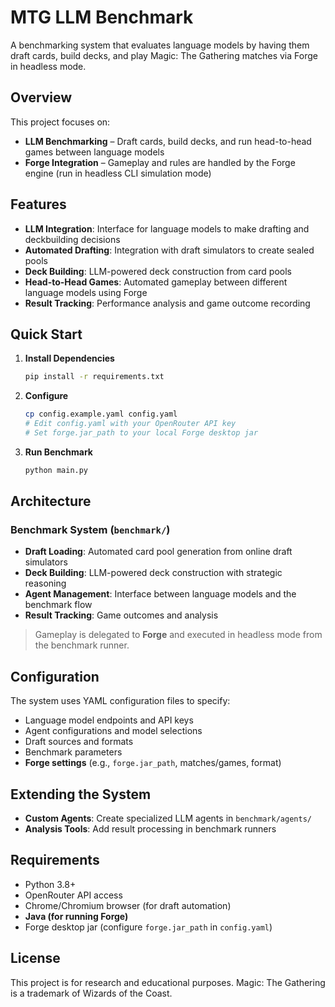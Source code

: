 # MTG LLM Benchmark

A benchmarking system that evaluates language models by having them draft cards, build decks, and play Magic: The Gathering matches via Forge in headless mode.

## Overview

This project focuses on:
- **LLM Benchmarking** – Draft cards, build decks, and run head-to-head games between language models
- **Forge Integration** – Gameplay and rules are handled by the Forge engine (run in headless CLI simulation mode)

## Features

- **LLM Integration**: Interface for language models to make drafting and deckbuilding decisions
- **Automated Drafting**: Integration with draft simulators to create sealed pools
- **Deck Building**: LLM-powered deck construction from card pools
- **Head-to-Head Games**: Automated gameplay between different language models using Forge
- **Result Tracking**: Performance analysis and game outcome recording

## Quick Start

1. **Install Dependencies**
   ```bash
   pip install -r requirements.txt
   ```

2. **Configure**

   ```bash
   cp config.example.yaml config.yaml
   # Edit config.yaml with your OpenRouter API key
   # Set forge.jar_path to your local Forge desktop jar
   ```

3. **Run Benchmark**

   ```bash
   python main.py
   ```

## Architecture

### Benchmark System (`benchmark/`)

* **Draft Loading**: Automated card pool generation from online draft simulators
* **Deck Building**: LLM-powered deck construction with strategic reasoning
* **Agent Management**: Interface between language models and the benchmark flow
* **Result Tracking**: Game outcomes and analysis

> Gameplay is delegated to **Forge** and executed in headless mode from the benchmark runner.

## Configuration

The system uses YAML configuration files to specify:

* Language model endpoints and API keys
* Agent configurations and model selections
* Draft sources and formats
* Benchmark parameters
* **Forge settings** (e.g., `forge.jar_path`, matches/games, format)

## Extending the System

* **Custom Agents**: Create specialized LLM agents in `benchmark/agents/`
* **Analysis Tools**: Add result processing in benchmark runners

## Requirements

* Python 3.8+
* OpenRouter API access
* Chrome/Chromium browser (for draft automation)
* **Java (for running Forge)**
* Forge desktop jar (configure `forge.jar_path` in `config.yaml`)

## License

This project is for research and educational purposes. Magic: The Gathering is a trademark of Wizards of the Coast.

